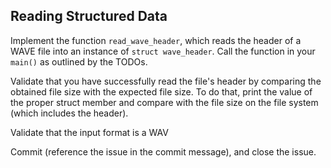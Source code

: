 ## Reading Structured Data

Implement the function ```read_wave_header```, which reads the header of a WAVE file into an instance of ```struct wave_header```. Call the function in your ```main()``` as outlined by the TODOs.

Validate that you have successfully read the file's header by comparing the obtained file size with the expected file size. To do that, print the value of the proper struct member and compare with the file size on the file system (which includes the header).

Validate that the input format is a WAV 

Commit (reference the issue in the commit message), and close the issue.